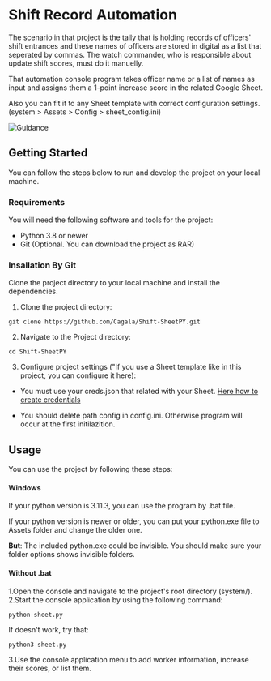 # Shift Record Automation

The scenario in that project is the tally that is holding records of officers' shift entrances and these names of officers are 
stored in digital as a list that seperated by commas. The watch commander, who is responsible about update shift scores, must do 
it manuelly. 

That automation console program takes officer name or a list of names as input and assigns them a 1-point increase score in the 
related Google Sheet.

Also you can fit it to any Sheet template with correct configuration settings. (system > Assets > Config > sheet_config.ini)

![Guidance](http://drive.google.com/uc?export=view&id=12HcpaMzEIe9YJV4_cgWIjOGMVdxhV9lT)

## Getting Started

You can follow the steps below to run and develop the project on your local machine.

### Requirements

You will need the following software and tools for the project:

- Python 3.8 or newer
- Git (Optional. You can download the project as RAR)

### Insallation By Git

Clone the project directory to your local machine and install the dependencies.

1. Clone the project directory:
```shell
git clone https://github.com/Cagala/Shift-SheetPY.git
```
2. Navigate to the Project directory:
```shell
cd Shift-SheetPY
```
3. Configure project settings ("If you use a Sheet template like in this project, you can configure it here):

- You must use your creds.json that related with your Sheet. [Here how to create credentials](https://pygsheets.readthedocs.io/en/stable/authorization.html)

- You should delete path config in config.ini. Otherwise program will occur at the first initilazition.



## Usage
You can use the project by following these steps:

#### Windows
If your python version is 3.11.3, you can use the program by .bat file.

If your python version is newer or older, you can put your python.exe file to Assets folder
and change the older one.

**But**: The included python.exe could be invisible. You should make sure your folder options shows
invisible folders.

#### Without .bat
1.Open the console and navigate to the project's root directory (system/).
2.Start the console application by using the following command:
```shell
python sheet.py
```
If doesn't work, try that:
```shell
python3 sheet.py
```
3.Use the console application menu to add worker information, increase their scores, or list them.
